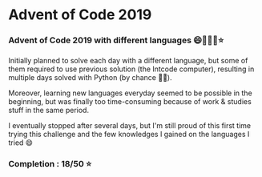 # Advent of Code 2019

### Advent of Code 2019 with different languages 😄🎄🎁🎅⭐️

Initially planned to solve each day with a different language, but some of them required to use previous solution (the Intcode computer), resulting in multiple days solved with Python (by chance 🤷‍♂️). 

Moreover, learning new languages everyday seemed to be possible in the beginning, but was finally too time-consuming because of work & studies stuff in the same period.

I eventually stopped after several days, but I'm still proud of this first time trying this challenge and the few knowledges I gained on the languages I tried 😄

### Completion : 18/50 ⭐️

